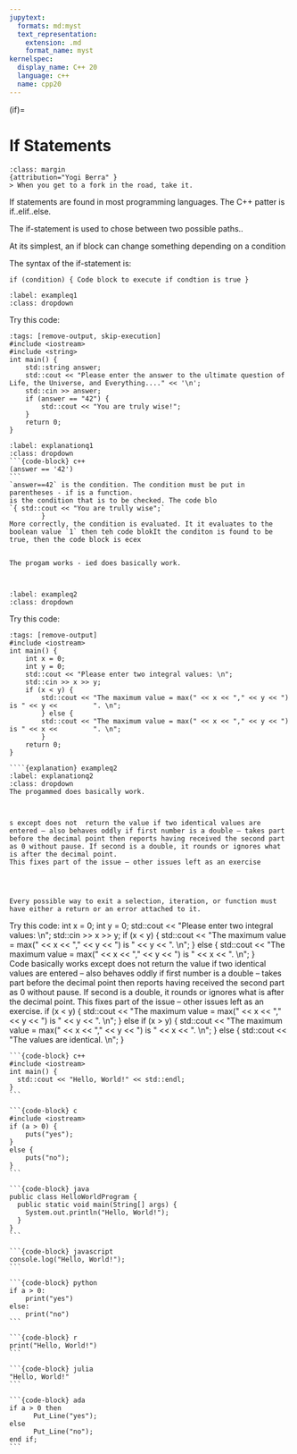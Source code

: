 ```yaml
---
jupytext:
  formats: md:myst
  text_representation:
    extension: .md
    format_name: myst
kernelspec:
  display_name: C++ 20
  language: c++
  name: cpp20
---
```

(if)=
# If Statements
```{note}
:class: margin
{attribution="Yogi Berra" }
> When you get to a fork in the road, take it.
```


If statements are found in most programming languages.
The C++ patter is if..elif..else.



The if-statement is used to chose between two possible paths..

At its simplest, an if block can change something depending on a condition

The syntax of the if-statement is:

```{code-block} c++
if (condition) { Code block to execute if condtion is true } 
```


`````{example-start}
:label: exampleq1
:class: dropdown
`````
Try this code:
````{code-cell}  c++
:tags: [remove-output, skip-execution]
#include <iostream>
#include <string>
int main() {
    std::string answer;
    std::cout << "Please enter the answer to the ultimate question of Life, the Universe, and Everything...." << '\n';
    std::cin >> answer;
    if (answer == "42") {
        std::cout << "You are truly wise!";
    }
    return 0;
}
````
````{explanation} exampleq1
:label: explanationq1
:class: dropdown
```{code-block} c++
(answer == '42') 
```
`answer==42` is the condition. The condition must be put in parentheses - if is a function.
is the condition that is to be checked. The code blo
`{ std::cout << "You are trully wise";`
        }
More correctly, the condition is evaluated. It it evaluates to the boolean value `1` then teh code blokIt the conditon is found to be true, then the code block is ecex


The progam works - ied does basically work.


````
`````{example-end}
`````


`````{example-start}
:label: exampleq2
:class: dropdown
`````
Try this code:
````{code-cell}  c++
:tags: [remove-output]
#include <iostream>
int main() {
    int x = 0;
    int y = 0;
    std::cout << "Please enter two integral values: \n";
    std::cin >> x >> y;
    if (x < y) {
        std::cout << "The maximum value = max(" << x << "," << y << ") is " << y << 		". \n";
        } else {
        std::cout << "The maximum value = max(" << x << "," << y << ") is " << x << 		". \n";
        }	
    return 0;
}

````{explanation} exampleq2
:label: explanationq2
:class: dropdown
The progammed does basically work.



s except does not  return the value if two identical values are entered – also behaves oddly if first number is a double – takes part before the decimal point then reports having received the second part as 0 without pause. If second is a double, it rounds or ignores what is after the decimal point. 
This fixes part of the issue – other issues left as an exercise



````
`````{example-end}
`````

```{tip}
Every possible way to exit a selection, iteration, or function must have either a return or an error attached to it.
```




Try this code:
int x = 0;
int y = 0;
std::cout << "Please enter two integral values: \n";
std::cin >> x >> y;
if (x < y) {
		std::cout << "The maximum value = max(" << x << "," << y << ") is " << y << 		". \n";
		} else {
		std::cout << "The maximum value = max(" << x << "," << y << ") is " << x << 		". \n";
		}	
Code basically works except does not  return the value if two identical values are entered – also behaves oddly if first number is a double – takes part before the decimal point then reports having received the second part as 0 without pause. If second is a double, it rounds or ignores what is after the decimal point. 
This fixes part of the issue – other issues left as an exercise.
if (x < y) {
std::cout << "The maximum value = max(" << x << "," << y << ") is " << y << ". \n";
}
else if (x > y) {
std::cout << "The maximum value = max(" << x << "," << y << ") is " << x << ". \n";
}
else {
std::cout << "The values are identical. \n";
}




````{tab} C++
```{code-block} c++
#include <iostream>
int main() {
  std::cout << "Hello, World!" << std::endl;
}
```
````
````{tab} C
```{code-block} c
#include <iostream>
if (a > 0) { 
    puts("yes");
}
else {
    puts("no");
}
```
````


````{tab} Java
```{code-block} java
public class HelloWorldProgram {
  public static void main(String[] args) {
    System.out.println("Hello, World!");
  }
}
```
````
````{tab} Javascript
```{code-block} javascript
console.log("Hello, World!");
```
````
````{tab} Python
```{code-block} python
if a > 0: 
    print("yes")
else:
    print("no")
```
````
````{tab} R
```{code-block} r
print("Hello, World!")
```
````
````{tab} julia
```{code-block} julia
"Hello, World!"
```
````
````{tab} ada
```{code-block} ada
if a > 0 then
      Put_Line("yes");
else
      Put_Line("no");
end if;
```
````